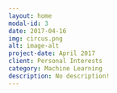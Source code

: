 ```yaml
---
layout: home
modal-id: 3
date: 2017-04-16
img: circus.png
alt: image-alt
project-date: April 2017
client: Personal Interests
category: Machine Learning
description: No description!
---
```


